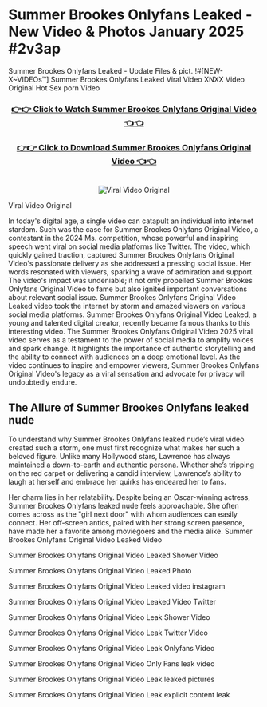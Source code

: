# Summer Brookes Onlyfans Leaked - New Video & Photos January 2025 #2v3ap

Summer Brookes Onlyfans Leaked - Update Files & pict. !#[NEW-X~VIDEOs™] Summer Brookes Onlyfans Leaked Viral Video XNXX Video Original Hot Sex porn Video
<br>
<div align="center">
<h3><a href="https://links2leaks.com?utm_source=summerbrookes&utm_medium=gitlong" rel="nofollow">👉👉 Click to Watch Summer Brookes Onlyfans Original Video 👈👈</a></h3>
<h3><a href="https://links2leaks.com?utm_source=summerbrookes&utm_medium=gitlong" rel="nofollow">👉👉 Click to Download Summer Brookes Onlyfans Original Video 👈👈</a></h3>
<br>
<a href="https://links2leaks.com?utm_source=summerbrookes&utm_medium=gitlong" rel="nofollow"><img src="https://i.ibb.co/Gkj2r4b/banner.png" alt="Viral Video Original" style="max-width: 100%; display: inline-block;" data-target="animated-image.originalImage"></a>
</div>

Viral Video Original

In today's digital age, a single video can catapult an individual into internet stardom. Such was the case for Summer Brookes Onlyfans Original Video, a contestant in the 2024 Ms. competition, whose powerful and inspiring speech went viral on social media platforms like Twitter.
The video, which quickly gained traction, captured Summer Brookes Onlyfans Original Video's passionate delivery as she addressed a pressing social issue. Her words resonated with viewers, sparking a wave of admiration and support. The video's impact was undeniable; it not only propelled Summer Brookes Onlyfans Original Video to fame but also ignited important conversations about relevant social issue.
Summer Brookes Onlyfans Original Video Leaked video took the internet by storm and amazed viewers on various social media platforms. Summer Brookes Onlyfans Original Video Leaked, a young and talented digital creator, recently became famous thanks to this interesting video.
The Summer Brookes Onlyfans Original Video 2025 viral video serves as a testament to the power of social media to amplify voices and spark change. It highlights the importance of authentic storytelling and the ability to connect with audiences on a deep emotional level. As the video continues to inspire and empower viewers, Summer Brookes Onlyfans Original Video's legacy as a viral sensation and advocate for privacy will undoubtedly endure.

<h2>The Allure of Summer Brookes Onlyfans leaked nude</h2>


To understand why Summer Brookes Onlyfans leaked nude’s viral video created such a storm, one must first recognize what makes her such a beloved figure. Unlike many Hollywood stars, Lawrence has always maintained a down-to-earth and authentic persona. Whether she’s tripping on the red carpet or delivering a candid interview, Lawrence’s ability to laugh at herself and embrace her quirks has endeared her to fans.

Her charm lies in her relatability. Despite being an Oscar-winning actress, Summer Brookes Onlyfans leaked nude feels approachable. She often comes across as the "girl next door" with whom audiences can easily connect. Her off-screen antics, paired with her strong screen presence, have made her a favorite among moviegoers and the media alike.
Summer Brookes Onlyfans Original Video Leaked Video

Summer Brookes Onlyfans Original Video Leaked Shower Video

Summer Brookes Onlyfans Original Video Leaked Photo

Summer Brookes Onlyfans Original Video Leaked video instagram

Summer Brookes Onlyfans Original Video Leaked Video Twitter

Summer Brookes Onlyfans Original Video Leak Shower Video

Summer Brookes Onlyfans Original Video Leak Twitter Video

Summer Brookes Onlyfans Original Video Leak Onlyfans Video

Summer Brookes Onlyfans Original Video Only Fans leak video

Summer Brookes Onlyfans Original Video Leak leaked pictures

Summer Brookes Onlyfans Original Video Leak explicit content leak